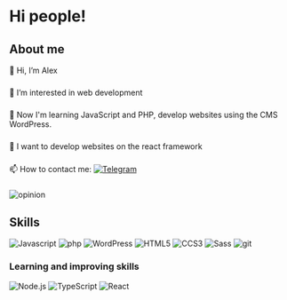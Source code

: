 # Hi people! #
## About me ##
👋 Hi, I’m Alex
###
👀 I’m interested in web development
###
🌱 Now I'm learning JavaScript and PHP, develop websites using the CMS WordPress.
###
💞️ I want to develop websites on the react framework
###
📫 How to contact me: [![Telegram](https://img.shields.io/badge/Telegram-26A5E4?style=for-the-badge&logo=Telegram&logoColor=white)](https://t.me/Alex_Bandco)
###

![opinion](https://img.shields.io/badge/I%20love%20my%20job!-8A2BE2)

<!---
AlexBandco/AlexBandco is a ✨ special ✨ repository because its `README.md` (this file) appears on your GitHub profile.
You can click the Preview link to take a look at your changes.
--->
## Skills
![Javascript](https://img.shields.io/badge/Javascript-F7DF1E?style=for-the-badge&logo=Javascript&logoColor=white)
![php](https://img.shields.io/badge/PHP-777BB4?style=for-the-badge&logo=PHP&logoColor=white)
![WordPress](https://img.shields.io/badge/WordPress-21759B?style=for-the-badge&logo=WordPress&logoColor=white)
![HTML5](https://img.shields.io/badge/HTML5-E34F26?style=for-the-badge&logo=HTML5&logoColor=white)
![CCS3](https://img.shields.io/badge/CSS3-1572B6?style=for-the-badge&logo=CSS3&logoColor=white)
![Sass](https://img.shields.io/badge/Sass-CC6699?style=for-the-badge&logo=CSS3&logoColor=white)
![git](https://img.shields.io/badge/Git-F05032?style=for-the-badge&logo=Git&logoColor=white)


### Learning and improving skills
![Node.js](https://img.shields.io/badge/Node.js-339933?style=for-the-badge&logo=Node.js&logoColor=white)
![TypeScript](https://img.shields.io/badge/TypeScript-3178C6?style=for-the-badge&logo=TypeScript&logoColor=white)
![React](https://img.shields.io/badge/React-61DAFB?style=for-the-badge&logo=React&logoColor=white)
